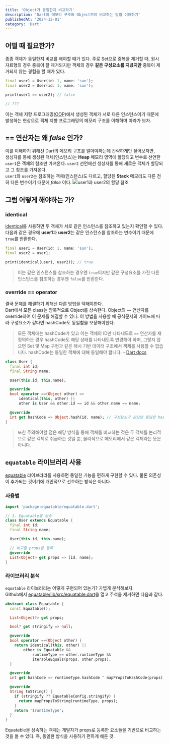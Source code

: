 ```yaml
---
title: 'Object가 동일한지 비교하기'
description: 'Dart의 메모리 구조와 Object끼리 비교하는 방법 이해하기'
publishedAt: '2024-12-01'
category: 'Dart'
---
```


## 어떨 때 필요한가?

종종 객체가 동일한지 비교를 해야할 때가 있다. 주로 Set으로 중복을 제거할 때, 원시 자료형의 경우 중복이 잘 제거되지만 객체의 경우 **같은 구성요소를 지녔지만** 중복이 제거되지 않는 경험을 할 때가 있다.

```dart
final user1 = User(id: 1, name: 'sun');
final user2 = User(id: 1, name: 'sun');

print(user1 == user2); // false

// ???
```

이는 객체 지향 프로그래밍(<abbr title='Object-Oriented Programming'>OOP</abbr>)에서 생성된 객체가 서로 다른 인스턴스이기 때문에 발생하는 현상으로 객체 지향 프로그래밍의 메모리 구조를 이해하며 따라가 보자.

## == 연산자는 왜 _false_ 인가?

이를 이해하기 위해선 Dart의 메모리 구조를 알아야하는데 간략하게만 짚어보자면,  
생성자를 통해 생성된 객체(인스턴스)는 **Heap** 메모리 영역에 할당되고 변수로 선언한 `user1`은 객체의 참조만 가져온다. `user2` 선언에선 생성자를 통해 새로운 객체가 할당되고 그 참조를 가져온다.  
`user1`와 `user2`는 참조하는 객체(인스턴스)도 다르고, 할당된 **Stack** 메모리도 다른 전혀 다른 변수이기 때문에 _false_ 이다.
![user1과 user2의 할당 참조](https://res.cloudinary.com/dlctyrcqk/image/upload/v1733234567/Frame_6_s6jszo.png)

## 그럼 어떻게 해야하는 가?

### identical

[identical](https://api.dart.dev/dart-core/identical.html)를 사용하면 두 객체가 서로 같은 인스턴스를 참조하고 있는지 확인할 수 있다.  
다음과 같은 경우에 **user1**과 **user2**는 같은 인스턴스를 참조하는 변수이기 때문에 `true`를 반환한다.

```dart
final user1 = User(id: 1, name: 'sun');
final user2 = user1;

print(identical(user1, user2)); // true
```

> 이는 같은 인스턴스를 참조하는 경우엔 `true`이지만 같은 구성요소를 가진 다른 인스턴스를 참조하는 경우엔 `false`를 반환한다.

### override == operator

결국 문제를 해결하기 위해선 다른 방법을 택해야한다.  
Dart에서 모든 class는 암묵적으로 Object를 상속한다. Object의 `==` 연산자를 override하여 이 문제를 해결할 수 있다. 이 방법을 사용할 때 공식문서의 가이드에 따라 구성요소가 같다면 hashCode도 동일함을 보장해야한다.

> 모든 객체에는 hashCode가 있고 이는 객체의 ID만 나타내므로 `==` 연산자를 재정의하는 경우 hashCode도 해당 상태를 나타내도록 변경해야 하며, 그렇지 않으면 Set 및 Map 구현과 같은 해시 기반 데이터 구조에서 객체를 사용할 수 없습니다. hashCode는 동일한 객체에 대해 동일해야 합니다. - [Dart docs](https://api.dart.dev/dart-core/Object/hashCode.html)

```dart
class User {
  final int id;
  final String name;

  User(this.id, this.name);

  @override
  bool operator ==(Object other) =>
      identical(this, other) ||
      other is User && other.id == id && other.name == name;

  @override
  int get hashCode => Object.hash(id, name); // 구성요소가 같으면 동일한 hashCode 반환
}
```

> 또한 주의해야할 점은 해당 방식을 통해 객체를 비교하는 것은 두 객체를 논리적으로 같은 객체로 취급하는 것일 뿐, 물리적으로 메모리에서 같은 객체라는 뜻은 아니다.

## `equatable` 라이브러리 사용

[equatable](https://pub.dev/packages/equatable) 라이브러리를 사용하면 동일한 기능을 편하게 구현할 수 있다. 물론 의존성이 추가되는 것이기에 개인적으로 선호하는 방식은 아니다.

### 사용법
```dart
import 'package:equatable/equatable.dart';

// 1. Equatable을 상속
class User extends Equatable {
  final int id;
  final String name;

  User(this.id, this.name);

  // 비교할 props를 등록
  @override
  List<Object> get props => [id, name];
}
```

### 라이브러리 분석

`equatable` 라이브러리는 어떻게 구현되어 있는가? 가볍게 분석해보자.  
Github에서 [equatable/lib/src/equatable.dart](https://github.com/felangel/equatable/blob/master/lib/src/equatable.dart)을 열고 주석을 제거하면 다음과 같다.

```dart
abstract class Equatable {
  const Equatable();

  List<Object?> get props;

  bool? get stringify => null;

  @override
  bool operator ==(Object other) {
    return identical(this, other) ||
        other is Equatable &&
            runtimeType == other.runtimeType &&
            iterableEquals(props, other.props);
  }

  @override
  int get hashCode => runtimeType.hashCode ^ mapPropsToHashCode(props);

  @override
  String toString() {
    if (stringify ?? EquatableConfig.stringify) {
      return mapPropsToString(runtimeType, props);
    }
    return '$runtimeType';
  }
}
```

Equatable을 상속하는 객체는 개발자가 props로 등록한 요소들을 기반으로 비교하는 것을 볼 수 있다. 즉, 동일한 방식을 사용하기 편하게 해둔 것.
